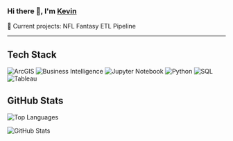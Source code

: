 ### Hi there 👋, I'm <a href="https://kapoolay.github.io/" target="_blank">Kevin</a>
🔭 Current projects: NFL Fantasy ETL Pipeline

---

<!-- ![Profile Views](https://komarev.com/ghpvc/?username=kapoolay&color=blue) -->
## Tech Stack
![ArcGIS](https://img.shields.io/badge/-ArcGIS-2F5F8F?style=flat&logo=arcgis&logoColor=white)
![Business Intelligence](https://img.shields.io/badge/-Business%20Intelligence-FF6B35?style=flat&logo=tableau&logoColor=white)
![Jupyter Notebook](https://img.shields.io/badge/-Jupyter%20Notebook-F37626?style=flat&logo=jupyter&logoColor=white)
![Python](https://img.shields.io/badge/-Python-3776AB?style=flat&logo=python&logoColor=white)
![SQL](https://img.shields.io/badge/-SQL-336791?style=flat&logo=postgresql&logoColor=white)
![Tableau](https://img.shields.io/badge/-Tableau-E97627?style=flat&logo=tableau&logoColor=white)

## GitHub Stats
![Top Languages](https://github-readme-stats.vercel.app/api/top-langs/?username=kapoolay&layout=compact&theme=dark)

![GitHub Stats](https://github-readme-streak-stats.herokuapp.com/?user=kapoolay&theme=dark)
